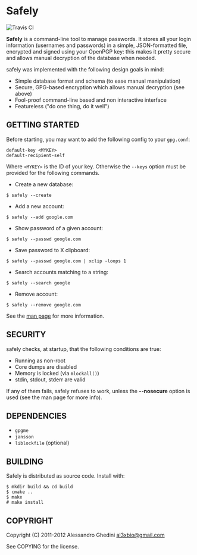 Safely
======

![Travis CI](https://secure.travis-ci.org/AlexBio/Safely.png)

**Safely** is a command-line tool to manage passwords. It stores all your
login information (usernames and passwords) in a simple, JSON-formatted
file, encrypted and signed using your OpenPGP key: this makes it pretty
secure and allows manual decryption of the database when needed.

safely was implemented with the following design goals in mind:

 * Simple database format and schema (to ease manual manipulation)
 * Secure, GPG-based encryption which allows manual decryption (see above)
 * Fool-proof command-line based and non interactive interface
 * Featureless ("do one thing, do it well")

## GETTING STARTED

Before starting, you may want to add the following config to your `gpg.conf`:

```
default-key <MYKEY>
default-recipient-self
```

Where `<MYKEY>` is the ID of your key. Otherwise the `--keys` option must be
provided for the following commands.

 * Create a new database:

```
$ safely --create
```

 * Add a new account:

```
$ safely --add google.com
```

 * Show password of a given account:

```
$ safely --passwd google.com
```

 * Save password to X clipboard:

```
$ safely --passwd google.com | xclip -loops 1
```

 * Search accounts matching to a string:

```
$ safely --search google
```

 * Remove account:

```
$ safely --remove google.com
```

See the [man page](http://alexbio.github.com/Safely/) for more information.

## SECURITY

safely checks, at startup, that the following conditions are true:

 * Running as non-root
 * Core dumps are disabled
 * Memory is locked (via `mlockall()`)
 * stdin, stdout, stderr are valid

If any of them fails, safely refuses to work, unless the **--nosecure**
option is used (see the man page for more info).

## DEPENDENCIES

 * `gpgme`
 * `jansson`
 * `liblockfile` (optional)

## BUILDING

Safely is distributed as source code. Install with:

```
$ mkdir build && cd build
$ cmake ..
$ make
# make install
```

## COPYRIGHT

Copyright (C) 2011-2012 Alessandro Ghedini <al3xbio@gmail.com>

See COPYING for the license.
